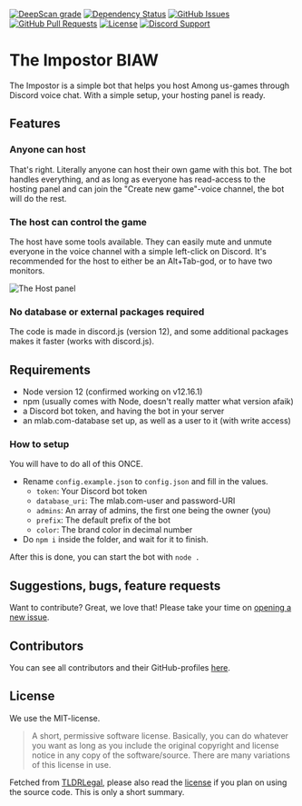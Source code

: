 [![DeepScan grade](https://deepscan.io/api/teams/5752/projects/13791/branches/242020/badge/grade.svg)](https://deepscan.io/dashboard#view=project&tid=5752&pid=13791&bid=242020)
[![Dependency Status](https://david-dm.org/biaw/the-impostor.svg)](https://david-dm.org/biaw/the-impostor)
[![GitHub Issues](https://img.shields.io/github/issues-raw/biaw/the-impostor.svg)](https://github.com/biaw/the-impostor/issues)
[![GitHub Pull Requests](https://img.shields.io/github/issues-pr-raw/biaw/the-impostor.svg)](https://github.com/biaw/the-impostor/pulls)
[![License](https://img.shields.io/github/license/biaw/the-impostor.svg)](https://github.com/biaw/the-impostor/blob/master/LICENSE)
[![Discord Support](https://img.shields.io/discord/449576301997588490.svg)](https://promise.solutions/support)

# The Impostor BIAW

The Impostor is a simple bot that helps you host Among us-games through Discord voice chat. With a simple setup, your hosting panel is ready.

## Features

### Anyone can host
That's right. Literally anyone can host their own game with this bot. The bot handles everything, and as long as everyone has read-access to the hosting panel and can join the "Create new game"-voice channel, the bot will do the rest.

### The host can control the game

The host have some tools available. They can easily mute and unmute everyone in the voice channel with a simple left-click on Discord. It's recommended for the host to either be an Alt+Tab-god, or to have two monitors.

![The Host panel](https://i.promise.solutions/wCOvWB.png)

### No database or external packages required

The code is made in discord.js (version 12), and some additional packages makes it faster (works with discord.js).

## Requirements

- Node version 12 (confirmed working on v12.16.1)
- npm (usually comes with Node, doesn't really matter what version afaik)
- a Discord bot token, and having the bot in your server
- an mlab.com-database set up, as well as a user to it (with write access)

### How to setup

You will have to do all of this ONCE.

- Rename `config.example.json` to `config.json` and fill in the values.
  - `token`: Your Discord bot token
  - `database_uri`: The mlab.com-user and password-URI
  - `admins`: An array of admins, the first one being the owner (you)
  - `prefix`: The default prefix of the bot
  - `color`: The brand color in decimal number
- Do `npm i` inside the folder, and wait for it to finish.

After this is done, you can start the bot with `node .`

## Suggestions, bugs, feature requests

Want to contribute? Great, we love that! Please take your time on [opening a new issue](https://github.com/biaw/the-impostor/issues/new).

## Contributors

You can see all contributors and their GitHub-profiles [here](https://github.com/biaw/the-impostor/graphs/contributors).

## License

We use the MIT-license.

> A short, permissive software license. Basically, you can do whatever you want as long as you include the original copyright and license notice in any copy of the software/source. There are many variations of this license in use.

Fetched from [TLDRLegal](https://tldrlegal.com/license/mit-license), please also read the [license](https://github.com/biaw/the-impostor/blob/master/LICENSE) if you plan on using the source code. This is only a short summary.